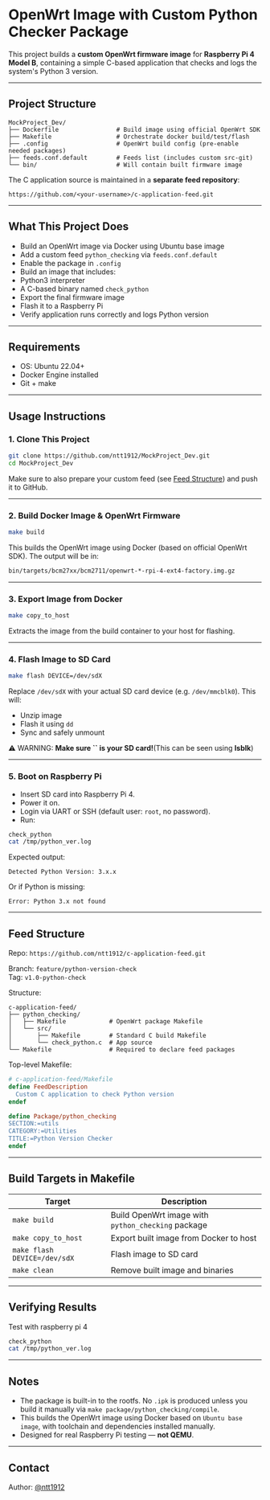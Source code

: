 # OpenWrt Image with Custom Python Checker Package

This project builds a **custom OpenWrt firmware image** for **Raspberry Pi 4 Model B**, containing a simple C-based application that checks and logs the system's Python 3 version.

---

##  Project Structure

```text
MockProject_Dev/
├── Dockerfile                # Build image using official OpenWrt SDK
├── Makefile                  # Orchestrate docker build/test/flash
├── .config                   # OpenWrt build config (pre-enable needed packages)
├── feeds.conf.default        # Feeds list (includes custom src-git)
└── bin/                      # Will contain built firmware image
```

The C application source is maintained in a **separate feed repository**:

```
https://github.com/<your-username>/c-application-feed.git
```

---

##  What This Project Does

-  Build an OpenWrt image via Docker using Ubuntu base image
-  Add a custom feed `python_checking` via `feeds.conf.default`
-  Enable the package in `.config`
-  Build an image that includes:
  - Python3 interpreter
  - A C-based binary named `check_python`
-  Export the final firmware image
-  Flash it to a Raspberry Pi
-  Verify application runs correctly and logs Python version

---

##  Requirements

- OS: Ubuntu 22.04+
- Docker Engine installed
- Git + make

---

##  Usage Instructions

### 1. Clone This Project

```bash
git clone https://github.com/ntt1912/MockProject_Dev.git
cd MockProject_Dev
```

Make sure to also prepare your custom feed (see [Feed Structure](#feed-structure)) and push it to GitHub.

---

### 2. Build Docker Image & OpenWrt Firmware

```bash
make build
```

This builds the OpenWrt image using Docker (based on official OpenWrt SDK). The output will be in:

```bash
bin/targets/bcm27xx/bcm2711/openwrt-*-rpi-4-ext4-factory.img.gz
```

---

### 3. Export Image from Docker

```bash
make copy_to_host
```

Extracts the image from the build container to your host for flashing.

---

### 4. Flash Image to SD Card

```bash
make flash DEVICE=/dev/sdX
```

Replace `/dev/sdX` with your actual SD card device (e.g. `/dev/mmcblk0`). This will:

- Unzip image
- Flash it using `dd`
- Sync and safely unmount

⚠️ WARNING: **Make sure **``** is your SD card!**(This can be seen using **lsblk**)

---

### 5. Boot on Raspberry Pi

- Insert SD card into Raspberry Pi 4.
- Power it on.
- Login via UART or SSH (default user: `root`, no password).
- Run:

```sh
check_python
cat /tmp/python_ver.log
```

Expected output:

```
Detected Python Version: 3.x.x
```

Or if Python is missing:

```
Error: Python 3.x not found
```

---

## Feed Structure

Repo: `https://github.com/ntt1912/c-application-feed.git`

Branch: `feature/python-version-check`\
Tag: `v1.0-python-check`

Structure:

```text
c-application-feed/
├── python_checking/
│   ├── Makefile            # OpenWrt package Makefile
│   └── src/
│       ├── Makefile        # Standard C build Makefile
│       └── check_python.c  # App source
└── Makefile                # Required to declare feed packages
```

Top-level Makefile:

```makefile
# c-application-feed/Makefile
define FeedDescription
  Custom C application to check Python version
endef

define Package/python_checking
SECTION:=utils
CATEGORY:=Utilities
TITLE:=Python Version Checker
endef
```

---

## Build Targets in Makefile

| Target                       | Description                                        |
| ---------------------------- | -------------------------------------------------- |
| `make build`                 | Build OpenWrt image with `python_checking` package |
| `make copy_to_host`          | Export built image from Docker to host             |
| `make flash DEVICE=/dev/sdX` | Flash image to SD card                             |
| `make clean`                 | Remove built image and binaries                    |

---

## Verifying Results

Test with raspberry pi 4

```sh
check_python
cat /tmp/python_ver.log
```

---

## Notes

- The package is built-in to the rootfs. No `.ipk` is produced unless you build it manually via `make package/python_checking/compile`.
- This builds the OpenWrt image using Docker based on `Ubuntu base image`, with toolchain and dependencies installed manually.
- Designed for real Raspberry Pi testing — **not QEMU**.

---

## Contact

Author: [@ntt1912](https://github.com/ntt1912)  


